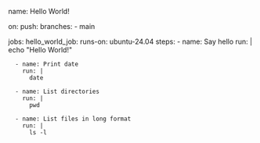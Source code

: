 name: Hello World!

on:
  push:
    branches:
      - main

jobs:
  hello_world_job:
    runs-on: ubuntu-24.04
    steps:
      - name: Say hello
        run: |
          echo "Hello World!"

      - name: Print date
        run: |
          date
      
      - name: List directories
        run: |
          pwd
          
      - name: List files in long format
        run: |
          ls -l
